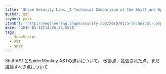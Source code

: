 ```yaml
---
title: 'Shape Security Labs: A Technical Comparison of the Shift and SpiderMonkey AST Formats'
author: azu
layout: post
itemUrl: 'http://engineering.shapesecurity.com/2015/01/a-technical-comparison-of-shift-and.html'
date: '2015-01-12T14:06:35.555Z'
tags:
  - JavaScript
  - AST
  - spec
---
```

Shift ASTとSpiderMonkey ASTの違いについて。
改善点、拡張された点、まだ議論すべき点について
